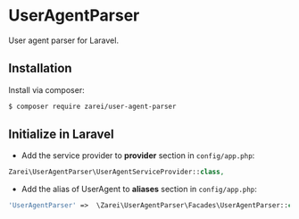# UserAgentParser
User agent parser for Laravel.

Installation
-
Install via composer: 
```bash
$ composer require zarei/user-agent-parser
```

Initialize in Laravel
-
+ Add the service provider to **provider** section in `config/app.php`:
```php
Zarei\UserAgentParser\UserAgentServiceProvider::class,
```

+ Add the alias of UserAgent to **aliases** section in `config/app.php`:
```php
'UserAgentParser' =>  \Zarei\UserAgentParser\Facades\UserAgentParser::class,
```
